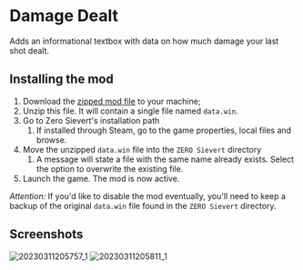 # Damage Dealt

Adds an informational textbox with data on how much damage your last shot dealt.

## Installing the mod

1. Download the [zipped mod file](./data.rar) to your machine;
1. Unzip this file. It will contain a single file named `data.win`.
1. Go to Zero Sievert's installation path
	1. If installed through Steam, go to the game properties, local files and browse.
1. Move the unzipped `data.win` file into the `ZERO Sievert` directory
	1. A message will state a file with the same name already exists. Select the option to overwrite the existing file.
1. Launch the game. The mod is now active.

*Attention:* If you'd like to disable the mod eventually, you'll need to keep a backup of the original `data.win` file found in the `ZERO Sievert` directory.

## Screenshots

![20230311205757_1](https://user-images.githubusercontent.com/16853947/224509311-dcd14fe1-0db5-4177-baab-741f6bf46d3b.jpg)
![20230311205811_1](https://user-images.githubusercontent.com/16853947/224509312-b1a7139a-811c-44d9-9af7-2fe98a5eb7a0.jpg)
